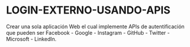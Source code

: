 # LOGIN-EXTERNO-USANDO-APIS
Crear una sola aplicación Web el cual implemente APIs de autentificación que pueden ser  Facebook - Google - Instagram - GitHub - Twitter - Microsoft - LinkedIn.
